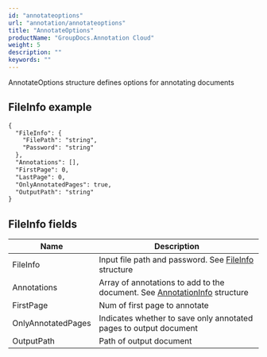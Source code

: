 ```yaml
---
id: "annotateoptions"
url: "annotation/annotateoptions"
title: "AnnotateOptions"
productName: "GroupDocs.Annotation Cloud"
weight: 5
description: ""
keywords: ""
---
```

AnnotateOptions structure defines options for annotating documents

## FileInfo example ##

```html
{
  "FileInfo": {
    "FilePath": "string",
    "Password": "string"
  },
  "Annotations": [],
  "FirstPage": 0,
  "LastPage": 0,
  "OnlyAnnotatedPages": true,
  "OutputPath": "string"
}
```

## FileInfo fields ###

|Name|Description
|---|---
|FileInfo|Input file path and password. See [FileInfo](annotation/fileinfo) structure
|Annotations|Array of annotations to add to the document. See [AnnotationInfo](annotation/annotationinfo) structure
|FirstPage|Num of first page to annotate
|OnlyAnnotatedPages|Indicates whether to save only annotated pages to output document
|OutputPath|Path of output document
